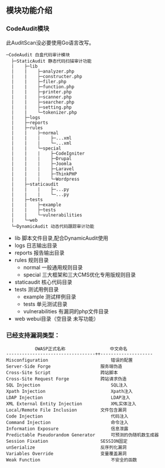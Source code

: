 ## 模块功能介绍

### CodeAudit模块

此AuditScan没必要使用Go语言改写。
```
─CodeAudit 白盒代码审计模块
  ├─StaticAudit 静态代码扫描审计功能
  |    ├─lib
  |    |    ├─analyzer.php
  |    |    ├─constructer.php
  |    |    ├─filer.php
  |    |    ├─function.php
  |    |    ├─printer.php
  |    |    ├─scanner.php
  |    |    ├─searcher.php
  |    |    ├─setting.php
  |    |    └─tokenizer.php
  |    ├─logs
  |    ├─reports
  |    ├─rules
  |    |    ├─normal
  |    |    |    ├─...xml
  |    |    |    └─...xml
  |    |    └─special
  |    |    |    ├─CodeIgniter
  |    |    |    ├─Drupal
  |    |    |    ├─Joomla
  |    |    |    ├─Laravel
  |    |    |    ├─ThinkPHP
  |    |    |    └─Wordpress
  |    ├─staticaudit
  |    |    |    ├─...py
  |    |    |    └─...py
  |    ├─tests
  |    |    ├─example
  |    |    ├─tests
  |    |    └─vulnerabilities
  |    └─web
  └─DynamicAudit 动态代码跟踪审计功能
```

- lib 脚本文件目录,配合DynamicAudit使用
- logs 日志输出目录
- reports 报告输出目录
- rules 规则目录
  - normal 一般通用规则目录
  - special 三大框架和三大CMS优化专用版规则目录
- staticaudit 核心代码目录
- tests 测试用例目录
  - example 测试样例目录
  - tests 单元测试目录
  - vulnerabilities 有漏洞的php文件目录
- web webui目录（空目录 未写功能）

### 已经支持漏洞类型：
```
           OWASP正式名称                 中文命名
----------------------------------++--------------------
Misconfiguration                     	错误的配置
Server-Side Forge	                服务端伪造
Cross-Site Script	                跨站脚本
Cross-Site Request Forge	        跨站请求伪造
SQL Injection	                        SQL注入
Xpath Injection	                        Xpath注入
LDAP Injection	                        LDAP注入
XML External Entity Injection	        XML实体注入
Local/Remote File Inclusion	        文件包含漏洞
Code Injection                       	代码注入
Command Injection                    	命令注入
Information Exposure	                信息泄露
Predictable Pseudorandom Generator   	可预测的伪随机数生成器
Session Fixation	                SESSION固定
unSerialize	                        反序列化漏洞
Variables Override	                变量覆盖漏洞
Weak Function	                        不安全的函数

```
